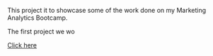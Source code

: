 This project it to showcase some of the work done on my Marketing Analytics Bootcamp.

The first project we wo

[Click here](https://docs.google.com/presentation/d/1Lry5lLoy54RNFWqMXqoKjW0lILU6LG1Hv0TCbVGpTvA/edit?usp=drive_link)
